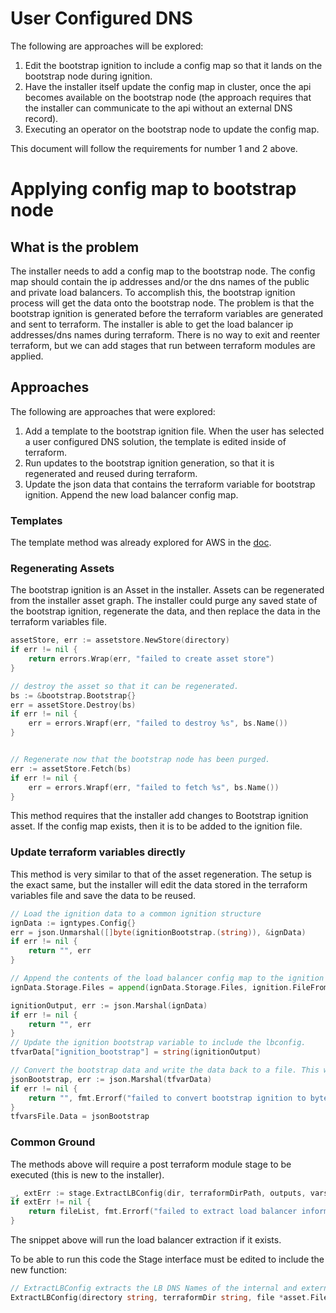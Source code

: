 # User Configured DNS

The following are approaches will be explored:

1. Edit the bootstrap ignition to include a config map so that it lands on the bootstrap node during ignition.
2. Have the installer itself update the config map in cluster, once the api becomes available on the bootstrap node (the approach requires that the installer can communicate to the api without an external DNS record).
3. Executing an operator on the bootstrap node to update the config map. 

This document will follow the requirements for number 1 and 2 above. 

# Applying config map to bootstrap node

## What is the problem

The installer needs to add a config map to the bootstrap node. The config map should contain the ip addresses and/or the dns names of the public and private load balancers. To accomplish this, the bootstrap ignition process will get the data onto the bootstrap node. The problem is that the bootstrap ignition is generated before the terraform variables are generated and sent to terraform. The installer is able to get the load balancer ip addresses/dns names during terraform. There is no way to exit and reenter terraform, but we can add stages that run between terraform modules are applied. 

## Approaches

The following are approaches that were explored:

1. Add a template to the bootstrap ignition file. When the user has selected a user configured DNS solution, the template is edited inside of terraform. 
2. Run updates to the bootstrap ignition generation, so that it is regenerated and reused during terraform.
3. Update the json data that contains the terraform variable for bootstrap ignition. Append the new load balancer config map. 

### Templates

The template method was already explored for AWS in the [doc](https://github.com/barbacbd/RedHatDocs/tree/main/installer/docs/aws/CustomLoadBalancer/README.md). 

### Regenerating Assets

The bootstrap ignition is an Asset in the installer. Assets can be regenerated from the installer asset graph. The installer could purge any saved state of the bootstrap ignition, regenerate the data, and then replace the data in the terraform variables file. 

```go
assetStore, err := assetstore.NewStore(directory)
if err != nil {
    return errors.Wrap(err, "failed to create asset store")
}

// destroy the asset so that it can be regenerated.
bs := &bootstrap.Bootstrap{}
err = assetStore.Destroy(bs)
if err != nil {
    err = errors.Wrapf(err, "failed to destroy %s", bs.Name())
}


// Regenerate now that the bootstrap node has been purged.
err := assetStore.Fetch(bs)
if err != nil {
    err = errors.Wrapf(err, "failed to fetch %s", bs.Name())
}
```

This method requires that the installer add changes to Bootstrap ignition asset. If the config map exists, then it is to be added to the ignition file. 

### Update terraform variables directly 

This method is very similar to that of the asset regeneration. The setup is the exact same, but the installer will edit the data stored in the terraform variables file and save the data to be reused. 

```go
// Load the ignition data to a common ignition structure
ignData := igntypes.Config{}
err = json.Unmarshal([]byte(ignitionBootstrap.(string)), &ignData)
if err != nil {
    return "", err
}

// Append the contents of the load balancer config map to the ignition config. 
ignData.Storage.Files = append(ignData.Storage.Files, ignition.FileFromString(path, "root", 0644, lbConfigContents))

ignitionOutput, err := json.Marshal(ignData)
if err != nil {
    return "", err
}
// Update the ignition bootstrap variable to include the lbconfig.
tfvarData["ignition_bootstrap"] = string(ignitionOutput)

// Convert the bootstrap data and write the data back to a file. This will overwrite the original tfvars file.
jsonBootstrap, err := json.Marshal(tfvarData)
if err != nil {
    return "", fmt.Errorf("failed to convert bootstrap ignition to bytes: %w", err)
}
tfvarsFile.Data = jsonBootstrap
```

### Common Ground

The methods above will require a post terraform module stage to be executed (this is new to the installer). 

```go
_, extErr := stage.ExtractLBConfig(dir, terraformDirPath, outputs, vars[0])
if extErr != nil {
    return fileList, fmt.Errorf("failed to extract load balancer information: %w", extErr)
}
```

The snippet above will run the load balancer extraction if it exists. 

To be able to run this code the Stage interface must be edited to include the new function:

```go
// ExtractLBConfig extracts the LB DNS Names of the internal and external API LBs.
ExtractLBConfig(directory string, terraformDir string, file *asset.File, tfvarsFile *asset.File) (ignition string, err error)
```

